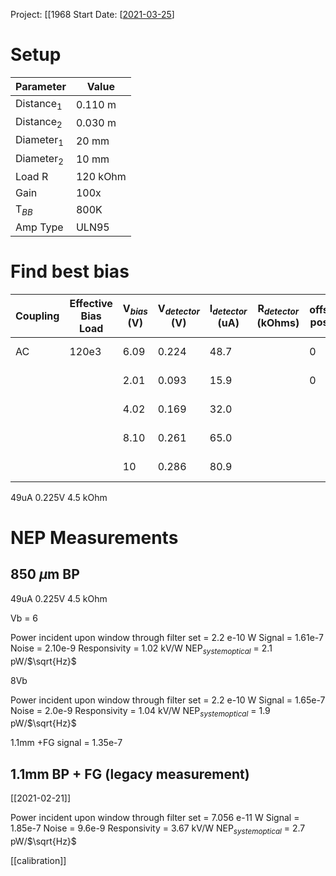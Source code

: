 Project: [[1968
Start Date: [[2021-03-25]]

# Setup

| Parameter      | Value    |
| -------------- | -------- |
| Distance$_{1}$ | 0.110 m  |
| Distance$_{2}$ | 0.030 m  |
| Diameter$_{1}$ | 20 mm    |
| Diameter$_{2}$ | 10 mm    |
| Load R         | 120 kOhm |
| Gain           | 100x     | 
| T$_{BB}$       | 800K    |
| Amp Type       | ULN95    |


# Find best bias

| Coupling | Effective Bias Load | V$_{bias}$ (V) | V$_{detector}$ (V) | I$_{detector}$ (uA) | R$_{detector}$ (kOhms) | offset posn. | 2mm Broad Signal | 50 kHz Noise | V$_{offset}$ | S:N     | micro |
| -------- | ------------------- | -------------- | ------------------ | ------------------- | ---------------------- | ------------ | ---------------- | ------------ | ------------ | ------- | ----- |
| AC       | 120e3               | 6.09           | 0.224              | 48.7                |                        | 0            | 1.15e-5          | 2.17e-9      |              | 5299.54 | 1e-6  |
|          |                     | 2.01           | 0.093              | 15.9                |                        | 0            | 7.3E-6           | 3.21E-9      |              | 2274.14 |       |
|          |                     | 4.02           | 0.169              | 32.0                |                        |              | 1.13E-5          | 2.43E-9      |              | 4650.21 |       |
|          |                     | 8.10           | 0.261              | 65.0                |                        |              | 1.136E-5         | 2.09E-9      |              | 5435.41 |       |
|          |                     | 10             | 0.286              | 80.9                |                        |              | 1.02E-5          | 2.09E-9      |              | 4880.38 |       |
<!-- TBLFM: $11=($8/$9);%.2f -->





<!-- TBLFM: $11=($8/$9);%.2f -->
<!-- TBLFM: $5=(($3/$2)/$12);%.2f -->
<!-- TBLFM: $6=(($4/($5*$12))/1000);%.2f -->

49uA
0.225V
4.5 kOhm

# NEP Measurements

## 850 $\mu$m BP
49uA
0.225V
4.5 kOhm

Vb = 6

Power incident upon window through filter set = 2.2 e-10 W
Signal = 1.61e-7
Noise = 2.10e-9
Responsivity = 1.02 kV/W
NEP$_{system optical}$ = 2.1 pW/$\sqrt{Hz}$

8Vb

Power incident upon window through filter set = 2.2 e-10 W
Signal = 1.65e-7
Noise = 2.0e-9
Responsivity = 1.04 kV/W
NEP$_{system optical}$ = 1.9 pW/$\sqrt{Hz}$

1.1mm +FG signal = 1.35e-7

## 1.1mm BP + FG (legacy measurement)

[[2021-02-21]]

Power incident upon window through filter set = 7.056 e-11 W
Signal = 1.85e-7
Noise = 9.6e-9
Responsivity = 3.67 kV/W
NEP$_{system optical}$ = 2.7 pW/$\sqrt{Hz}$


[[calibration]]





[//begin]: # "Autogenerated link references for markdown compatibility"
[2021-03-25]: ../../../dailies/2021-03-25.md "Useful links:"
[//end]: # "Autogenerated link references"